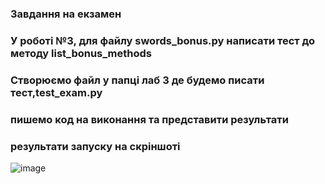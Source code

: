 ### Завдання на екзамен
### У роботі №3, для файлу swords_bonus.py написати тест до методу list_bonus_methods
### Створюємо файл у папці лаб 3 де будемо писати тест,test_exam.py
### пишемо код на виконання та представити результати 
### результати запуску на скріншоті
![image](https://github.com/Volokho/Rula-KN-320/assets/128050341/11166384-26ad-470d-b2fb-796923e0e20c)
